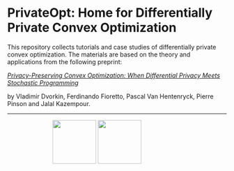 # PrivateOpt: Home for Differentially Private Convex Optimization

This repository collects tutorials and case studies of differentially private convex optimization. The materials are based on the theory and applications from the following preprint:

[*Privacy-Preserving Convex Optimization: When Differential Privacy Meets Stochastic Programming*]()

by Vladimir Dvorkin, Ferdinando Fioretto, Pascal Van Hentenryck, Pierre Pinson and Jalal Kazempour. 

***




<p float="left">
  <img ![anim_quadratic_programming](https://user-images.githubusercontent.com/31773955/184557633-4285460b-2437-4159-a38c-4891b268e62a.gif) width="100" />
  <img src="/img2.png" width="100" /> 
  <img src="/img3.png" width="100" />
</p>
